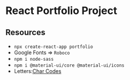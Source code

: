 # React Portfolio Project

## Resources

- `npx create-react-app portfolio`
- Google Fonts => `Roboco`
- `npm i node-sass`
- `npm i @material-ui/core @material-ui/icons`
- Letters:[Char Codes](https://www.toptal.com/designers/htmlarrows/letters/)
